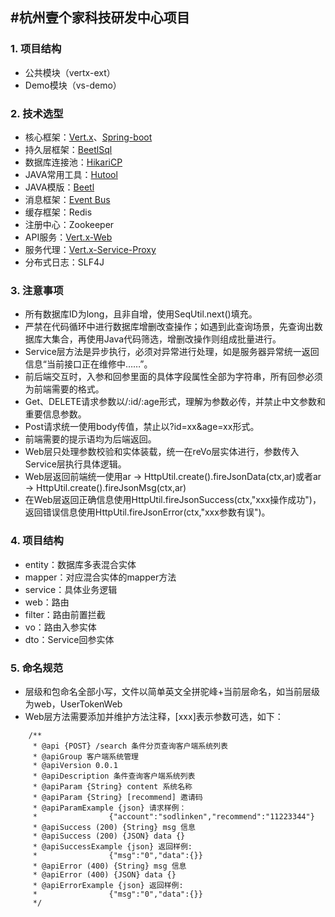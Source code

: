 #杭州壹个家科技研发中心项目
---

### 1. 项目结构 

-  公共模块（vertx-ext）
-  Demo模块（vs-demo）

### 2. 技术选型

-  核心框架：[Vert.x](https://vertx.io/)、[Spring-boot](https://spring.io/projects/spring-boot)
-  持久层框架：[BeetlSql](http://ibeetl.com/guide/#beetlsql)
-  数据库连接池：[HikariCP](http://brettwooldridge.github.io/HikariCP/)
-  JAVA常用工具：[Hutool](https://hutool.cn/docs/#/)
-  JAVA模版：[Beetl](http://ibeetl.com/guide/#beetl)
-  消息框架：[Event Bus](https://vertx.io/docs/vertx-core/java/#event_bus)
-  缓存框架：Redis
-  注册中心：Zookeeper
-  API服务：[Vert.x-Web](https://vertx.io/docs/vertx-web/java/)
-  服务代理：[Vert.x-Service-Proxy](https://vertx.io/docs/vertx-service-proxy/java/)
-  分布式日志：SLF4J

### 3. 注意事项

-  所有数据库ID为long，且非自增，使用SeqUtil.next()填充。
-  严禁在代码循环中进行数据库增删改查操作；如遇到此查询场景，先查询出数据库大集合，再使用Java代码筛选，增删改操作则组成批量进行。
-  Service层方法是异步执行，必须对异常进行处理，如是服务器异常统一返回信息“当前接口正在维修中……”。
-  前后端交互时，入参和回参里面的具体字段属性全部为字符串，所有回参必须为前端需要的格式。
-  Get、DELETE请求参数以/:id/:age形式，理解为参数必传，并禁止中文参数和重要信息参数。
-  Post请求统一使用body传值，禁止以?id=xx&age=xx形式。
-  前端需要的提示语均为后端返回。
-  Web层只处理参数校验和实体装载，统一在reVo层实体进行，参数传入Service层执行具体逻辑。
-  Web层返回前端统一使用ar -> HttpUtil.create().fireJsonData(ctx,ar)或者ar -> HttpUtil.create().fireJsonMsg(ctx,ar)
-  在Web层返回正确信息使用HttpUtil.fireJsonSuccess(ctx,"xxx操作成功")，返回错误信息使用HttpUtil.fireJsonError(ctx,"xxx参数有误")。

### 4. 项目结构
-  entity：数据库多表混合实体
-  mapper：对应混合实体的mapper方法
-  service：具体业务逻辑
-  web：路由
-  filter：路由前置拦截
-  vo：路由入参实体
-  dto：Service回参实体

### 5. 命名规范

-  层级和包命名全部小写，文件以简单英文全拼驼峰+当前层命名，如当前层级为web，UserTokenWeb
-  Web层方法需要添加并维护方法注释，[xxx]表示参数可选，如下：
````
    /**
     * @api {POST} /search 条件分页查询客户端系统列表
     * @apiGroup 客户端系统管理
     * @apiVersion 0.0.1
     * @apiDescription 条件查询客户端系统列表
     * @apiParam {String} content 系统名称
     * @apiParam {String} [recommend] 邀请码
     * @apiParamExample {json} 请求样例：
     *                {"account":"sodlinken","recommend":"11223344"}
     * @apiSuccess (200) {String} msg 信息
     * @apiSuccess (200) {JSON} data {} 
     * @apiSuccessExample {json} 返回样例:
     *                {"msg":"0","data":{}}
     * @apiError (400) {String} msg 信息
     * @apiError (400) {JSON} data {} 
     * @apiErrorExample {json} 返回样例:
     *                {"msg":"0","data":{}}
     */

````

